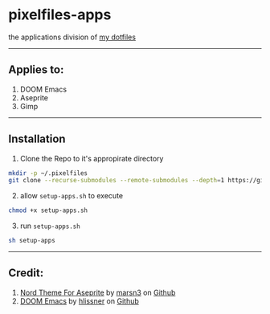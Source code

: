 # pixelfiles-apps

the applications division of [my dotfiles](https://github.com/mohannadk28/pixelfiles)

---

## Applies to:
1. DOOM Emacs
2. Aseprite
3. Gimp

---

## Installation

1. Clone the Repo to it's appropirate directory
```sh
mkdir -p ~/.pixelfiles
git clone --recurse-submodules --remote-submodules --depth=1 https://github.com/mohannadk28/pixelfiles-apps ~/.pixelfiles/pixelfiles-apps
```

2. allow `setup-apps.sh` to execute
```sh
chmod +x setup-apps.sh
```

3. run `setup-apps.sh`
```sh
sh setup-apps
```

---
## Credit:
1. [Nord Theme For Aseprite](https://github.com/marsn3/aseprite-nord) by [marsn3](https://github.com/marsn3/) on [Github](https://github.com)
2. [DOOM Emacs](https://github.com/doomemacs/doomemacs) by [hlissner](https://github.com/hlissner) on [Github](https://github.com)
